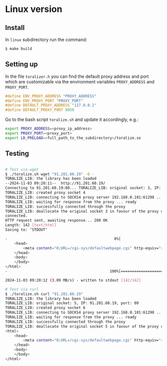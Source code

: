 # Linux version

## Install

In `linux` subdirectory run the command:

```bash
$ make build
```

## Setting up

In the file `toralizer.h` you can find the default proxy address and port which
are customizable via the environment variables `PROXY_ADDRESS` and `PROXY_PORT`.

```c
#define ENV_PROXY_ADDRESS "PROXY_ADDRESS"
#define ENV_PROXY_PORT "PROXY_PORT"
#define DEFAULT_PROXY_ADDRESS "127.0.0.1"
#define DEFAULT_PROXY_PORT 9050
```

Go to the bash script `toralize.sh` and update it accordingly, e.g.:

```bash
export PROXY_ADDRESS=<proxy_ip_address>
export PROXY_PORT=<proxy_port>
export LD_PRELOAD=<full_path_to_the_subdirectory>/toralize.so
```

## Testing

```bash

# Test via wget
$ ./toralize.sh wget "91.201.60.19" -O -
TORALIZE_LIB: the library has been loaded
--2024-11-03 09:20:11--  http://91.201.60.19/
Connecting to 91.201.60.19:80... TORALIZE_LIB: original socket: 3, IP: 91.201.60.19, port: 80
TORALIZE_LIB: created proxy socket 4
TORALIZE_LIB: connecting to SOCKS4 proxy server 192.168.0.101:61298 ... connected
TORALIZE_LIB: waiting for response from the proxy ... ready
TORALIZE_LIB: successfully connected through the proxy
TORALIZE_LIB: deallocate the original socket 3 in favour of the proxy one 4
connected.
HTTP request sent, awaiting response... 200 OK
Length: 142 [text/html]
Saving to: ‘STDOUT’

-                                                0%[                                                                                                     ]       0  --.-KB/s               <html>
    <head>
        <meta content="0;URL=/cgi-sys/defaultwebpage.cgi" http-equiv="refresh"/>
    </head>
    <body>
    </body>
</html>
-                                              100%[====================================================================================================>]     142  --.-KB/s    in 0s

2024-11-03 09:20:12 (3.09 MB/s) - written to stdout [142/142]

# Test via curl
$ ./toralize.sh curl "91.201.60.19"
TORALIZE_LIB: the library has been loaded
TORALIZE_LIB: original socket: 5, IP: 91.201.60.19, port: 80
TORALIZE_LIB: created proxy socket 6
TORALIZE_LIB: connecting to SOCKS4 proxy server 192.168.0.101:61298 ... connected
TORALIZE_LIB: waiting for response from the proxy ... ready
TORALIZE_LIB: successfully connected through the proxy
TORALIZE_LIB: deallocate the original socket 5 in favour of the proxy one 6
<html>
    <head>
        <meta content="0;URL=/cgi-sys/defaultwebpage.cgi" http-equiv="refresh"/>
    </head>
    <body>
    </body>
</html>
```
